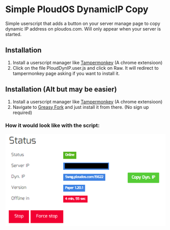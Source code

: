 # Simple PloudOS DynamicIP Copy 
Simple userscript that adds a button on your server manage page to copy dynamic IP address on ploudos.com. Will only appear when your server is started.

## Installation
1. Install a userscript manager like [Tampermonkey](https://www.tampermonkey.net/) (A chrome extensioon)
2. Click on the file PloudDynIP.user.js and click on Raw. It will redirect to tampermonkey page asking if you want to install it.

## Installation (Alt but may be easier)
1. Install a userscript manager like [Tampermonkey](https://www.tampermonkey.net/) (A chrome extensioon)
2. Navigate to [Greasy Fork](https://greasyfork.org/en/scripts/471830-simple-ploudos-dynamicip-copy) and just install it from there. (No sign up required)


### How it would look like with the script:
![Screenshot of how the button would look like](result-with-dynip.PNG)
